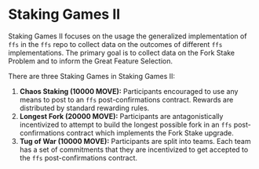 # Staking Games II
Staking Games II focuses on the usage the generalized implementation of `ffs` in the `ffs` repo to collect data on the outcomes of different `ffs` implementations. The primary goal is to collect data on the Fork Stake Problem and to inform the Great Feature Selection.

There are three Staking Games in Staking Games II:

1. **Chaos Staking (10000 MOVE):** Participants encouraged to use any means to post to an `ffs` post-confirmations contract. Rewards are distributed by standard rewarding rules.
2. **Longest Fork (20000 MOVE):** Participants are antagonistically incentivized to attempt to build the longest possible fork in an `ffs` post-confirmations contract which implements the Fork Stake upgrade. 
3. **Tug of War (10000 MOVE):** Participants are split into teams. Each team has a set of commitments that they are incentivized to get accepted to the `ffs` post-confirmations contract.